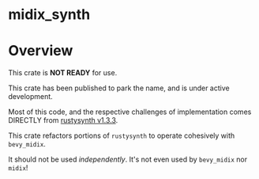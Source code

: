 # midix_synth

# Overview
This crate is **NOT READY** for use.

This crate has been published to park the name, and is under active development.

Most of this code, and the
respective challenges of implementation comes
DIRECTLY from [rustysynth v1.3.3](https://github.com/sinshu/rustysynth).

This crate refactors portions of `rustysynth` to operate cohesively with `bevy_midix`.

It should not be used *independently*. It's not even used by `bevy_midix` nor `midix`!

